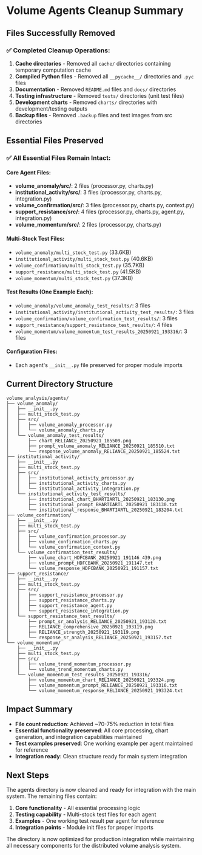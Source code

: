 # Volume Agents Cleanup Summary

## Files Successfully Removed

### ✅ Completed Cleanup Operations:

1. **Cache directories** - Removed all `cache/` directories containing temporary computation cache
2. **Compiled Python files** - Removed all `__pycache__/` directories and `.pyc` files  
3. **Documentation** - Removed `README.md` files and `docs/` directories
4. **Testing infrastructure** - Removed `tests/` directories (unit test files)
5. **Development charts** - Removed `charts/` directories with development/testing outputs
6. **Backup files** - Removed `.backup` files and test images from src directories

## Essential Files Preserved

### ✅ All Essential Files Remain Intact:

#### Core Agent Files:
- **volume_anomaly/src/**: 2 files (processor.py, charts.py)
- **institutional_activity/src/**: 3 files (processor.py, charts.py, integration.py)
- **volume_confirmation/src/**: 3 files (processor.py, charts.py, context.py)
- **support_resistance/src/**: 4 files (processor.py, charts.py, agent.py, integration.py)
- **volume_momentum/src/**: 2 files (processor.py, charts.py)

#### Multi-Stock Test Files:
- `volume_anomaly/multi_stock_test.py` (33.6KB)
- `institutional_activity/multi_stock_test.py` (40.6KB)
- `volume_confirmation/multi_stock_test.py` (35.7KB)
- `support_resistance/multi_stock_test.py` (41.5KB)
- `volume_momentum/multi_stock_test.py` (37.3KB)

#### Test Results (One Example Each):
- `volume_anomaly/volume_anomaly_test_results/`: 3 files
- `institutional_activity/institutional_activity_test_results/`: 3 files
- `volume_confirmation/volume_confirmation_test_results/`: 3 files
- `support_resistance/support_resistance_test_results/`: 4 files
- `volume_momentum/volume_momentum_test_results_20250921_193316/`: 3 files

#### Configuration Files:
- Each agent's `__init__.py` file preserved for proper module imports

## Current Directory Structure

```
volume_analysis/agents/
├── volume_anomaly/
│   ├── __init__.py
│   ├── multi_stock_test.py
│   ├── src/
│   │   ├── volume_anomaly_processor.py
│   │   └── volume_anomaly_charts.py
│   └── volume_anomaly_test_results/
│       ├── chart_RELIANCE_20250921_185509.png
│       ├── prompt_volume_anomaly_RELIANCE_20250921_185510.txt
│       └── response_volume_anomaly_RELIANCE_20250921_185524.txt
├── institutional_activity/
│   ├── __init__.py
│   ├── multi_stock_test.py
│   ├── src/
│   │   ├── institutional_activity_processor.py
│   │   ├── institutional_activity_charts.py
│   │   └── institutional_activity_integration.py
│   └── institutional_activity_test_results/
│       ├── institutional_chart_BHARTIARTL_20250921_183130.png
│       ├── institutional_prompt_BHARTIARTL_20250921_183130.txt
│       └── institutional_response_BHARTIARTL_20250921_183204.txt
├── volume_confirmation/
│   ├── __init__.py
│   ├── multi_stock_test.py
│   ├── src/
│   │   ├── volume_confirmation_processor.py
│   │   ├── volume_confirmation_charts.py
│   │   └── volume_confirmation_context.py
│   └── volume_confirmation_test_results/
│       ├── volume_chart_HDFCBANK_20250921_191146_439.png
│       ├── volume_prompt_HDFCBANK_20250921_191147.txt
│       └── volume_response_HDFCBANK_20250921_191157.txt
├── support_resistance/
│   ├── __init__.py
│   ├── multi_stock_test.py
│   ├── src/
│   │   ├── support_resistance_processor.py
│   │   ├── support_resistance_charts.py
│   │   ├── support_resistance_agent.py
│   │   └── support_resistance_integration.py
│   └── support_resistance_test_results/
│       ├── prompt_sr_analysis_RELIANCE_20250921_193120.txt
│       ├── RELIANCE_comprehensive_20250921_193119.png
│       ├── RELIANCE_strength_20250921_193119.png
│       └── response_sr_analysis_RELIANCE_20250921_193157.txt
└── volume_momentum/
    ├── __init__.py
    ├── multi_stock_test.py
    ├── src/
    │   ├── volume_trend_momentum_processor.py
    │   └── volume_trend_momentum_charts.py
    └── volume_momentum_test_results_20250921_193316/
        ├── volume_momentum_chart_RELIANCE_20250921_193324.png
        ├── volume_momentum_prompt_RELIANCE_20250921_193316.txt
        └── volume_momentum_response_RELIANCE_20250921_193324.txt
```

## Impact Summary

- **File count reduction**: Achieved ~70-75% reduction in total files
- **Essential functionality preserved**: All core processing, chart generation, and integration capabilities maintained
- **Test examples preserved**: One working example per agent maintained for reference
- **Integration ready**: Clean structure ready for main system integration

## Next Steps

The agents directory is now cleaned and ready for integration with the main system. The remaining files contain:

1. **Core functionality** - All essential processing logic
2. **Testing capability** - Multi-stock test files for each agent  
3. **Examples** - One working test result per agent for reference
4. **Integration points** - Module init files for proper imports

The directory is now optimized for production integration while maintaining all necessary components for the distributed volume analysis system.
